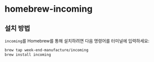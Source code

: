 # homebrew-incoming

## 설치 방법

`incoming`를 Homebrew를 통해 설치하려면 다음 명령어를 터미널에 입력하세요:

```sh
brew tap week-end-manufacture/incoming
brew install incoming
